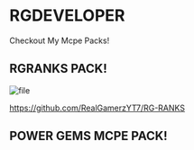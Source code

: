 # RGDEVELOPER

Checkout My Mcpe Packs!

## RGRANKS PACK!
![file](https://github.com/user-attachments/assets/1e3c6c81-0f48-4e99-98b1-263072b2a21d)

https://github.com/RealGamerzYT7/RG-RANKS

## POWER GEMS MCPE PACK!
